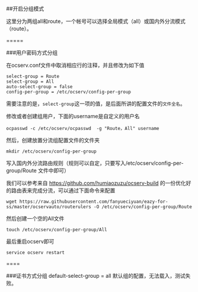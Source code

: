 ##开启分组模式

这里分为两组all和route，一个帐号可以选择全局模式（all）或国内外分流模式（route）。

=====

###用户密码方式分组

在ocserv.conf文件中取消相应行的注释，并且修改为如下值

```
select-group = Route
select-group = All
auto-select-group = false
config-per-group = /etc/ocserv/config-per-group
```

需要注意的是，`select-group`这一项的值，是后面所讲的配置文件的`文件全名`。

修改或者创建组用户，下面的username是自定义的用户名

```shell
ocpasswd -c /etc/ocserv/ocpasswd  -g "Route，All" username
```

然后，创建放置分流组配置文件的文件夹

```shell
mkdir /etc/ocserv/config-per-group
```

写入国内外分流路由规则（规则可以自定，只要写入/etc/ocserv/config-per-group/Route 文件中即可）

我们可以参考来自 https://github.com/humiaozuzu/ocserv-build 的一份优化好的路由表来完成分流，可以通过下面命令来配置

```shell
wget https://raw.githubusercontent.com/fanyueciyuan/eazy-for-ss/master/ocservauto/routerulers -O /etc/ocserv/config-per-group/Route
```

然后创建一个空的All文件

```
touch /etc/ocserv/config-per-group/All
```

最后重启ocserv即可

```shell
service ocserv restart
```

====

###证书方式分组
default-select-group = all 默认组的配置，无法载入，测试失败。

